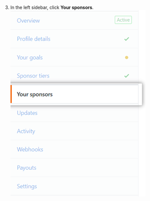 3. In the left sidebar, click **Your sponsors**.
  ![Sponsors tab](/assets/images/help/sponsors/sponsors-tab.png)

